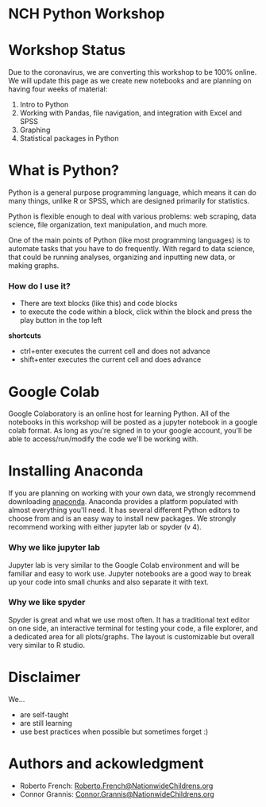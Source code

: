 # NCH Python Workshop

# Workshop Status
Due to the coronavirus, we are converting this workshop to be 100% online.  We will update this page as we create new notebooks and are planning on having four weeks of material:
1. Intro to Python
2. Working with Pandas, file navigation, and integration with Excel and SPSS
3. Graphing
4. Statistical packages in Python

# __What is Python?__

Python is a general purpose programming language, which means it can do many things, unlike R or SPSS, which are designed primarily for statistics.
 
Python is flexible enough to deal with various problems: web scraping, data science, file organization, text manipulation, and much more.
 
One of the main points of Python (like most programming languages) is to automate tasks that you have to do frequently.  With regard to data science, that could be running analyses, organizing and inputting new data, or making graphs.
 
### __How do I use it?__
* There are text blocks (like this) and code blocks
* to execute the code within a block, click within the block and press the play button in the top left

__shortcuts__
* ctrl+enter executes the current cell and does not advance
* shift+enter executes the current cell and does advance

# Google Colab
Google Colaboratory is an online host for learning Python.  All of the notebooks in this workshop will be posted as a jupyter notebook in a google colab format.  As long as you're signed in to your google account, you'll be able to access/run/modify the code we'll be working with.

# Installing Anaconda
If you are planning on working with your own data, we strongly recommend downloading [anaconda](https://www.anaconda.com/distribution/#download-section).  Anaconda provides a platform populated with almost everything you'll need. It has several different Python editors to choose from and is an easy way to install new packages.  We strongly recommend working with either jupyter lab or spyder (v 4).

### Why we like jupyter lab
Jupyter lab is very similar to the Google Colab environment and will be familiar and easy to work use.  Jupyter notebooks are a good way to break up your code into small chunks and also separate it with text.

### Why we like spyder
Spyder is great and what we use most often.  It has a traditional text editor on one side, an interactive terminal for testing your code, a file explorer, and a dedicated area for all plots/graphs.  The layout is customizable but overall very similar to R studio.

# Disclaimer
We...
- are self-taught
- are still learning
- use best practices when possible but sometimes forget :)

# Authors and ackowledgment
- Roberto French: Roberto.French@NationwideChildrens.org
- Connor Grannis: Connor.Grannis@NationwideChildrens.org
